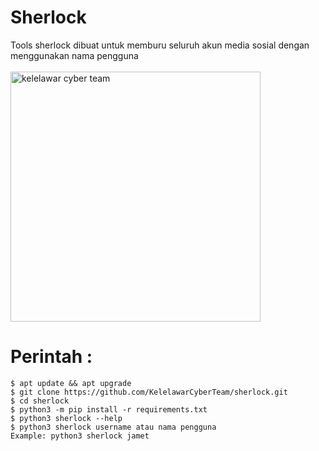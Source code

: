 # Sherlock
Tools sherlock dibuat untuk memburu seluruh akun media sosial dengan menggunakan nama pengguna
<br><br>
<img src="https://g.top4top.io/p_2347fx92e0.jpg" width="400" height="400" alt="kelelawar cyber team">
<br>
   
# Perintah :

    $ apt update && apt upgrade
    $ git clone https://github.com/KelelawarCyberTeam/sherlock.git
    $ cd sherlock
    $ python3 -m pip install -r requirements.txt
    $ python3 sherlock --help
    $ python3 sherlock username atau nama pengguna
    Example: python3 sherlock jamet


